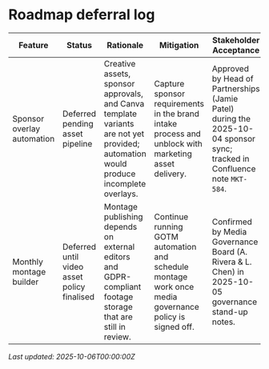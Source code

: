 # Roadmap deferral log

| Feature | Status | Rationale | Mitigation | Stakeholder Acceptance |
| --- | --- | --- | --- | --- |
| Sponsor overlay automation | Deferred pending asset pipeline | Creative assets, sponsor approvals, and Canva template variants are not yet provided; automation would produce incomplete overlays. | Capture sponsor requirements in the brand intake process and unblock with marketing asset delivery. | Approved by Head of Partnerships (Jamie Patel) during the 2025-10-04 sponsor sync; tracked in Confluence note `MKT-584`. |
| Monthly montage builder | Deferred until video asset policy finalised | Montage publishing depends on external editors and GDPR-compliant footage storage that are still in review. | Continue running GOTM automation and schedule montage work once media governance policy is signed off. | Confirmed by Media Governance Board (A. Rivera & L. Chen) in 2025-10-05 governance stand-up notes. |

_Last updated: 2025-10-06T00:00:00Z_
